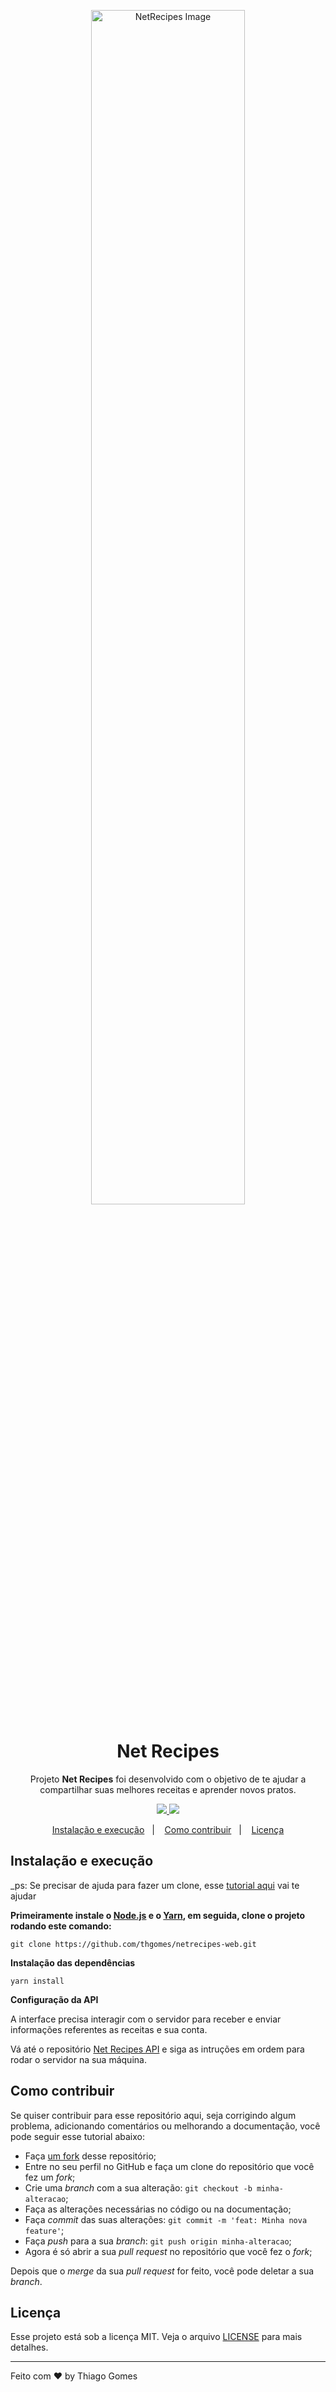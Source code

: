 <p align="center">
<img width="70%" src="https://i.imgur.com/GuOLrzT.png" alt="NetRecipes Image"/>
</p>

<h1 align="center">Net Recipes</h1>
<p align="center">Projeto <strong>Net Recipes</strong> foi desenvolvido com o objetivo de te ajudar a compartilhar suas melhores receitas e aprender novos pratos.</p>
<p align="center">
  <a aria-label="Thiago" href="https://github.com/thgomes/">
    <img src="https://img.shields.io/badge/Thiago%20Gomes--informational"></img>
  </a>
  <a aria-label="React" href="https://pt-br.reactjs.org/">
    <img src="https://img.shields.io/badge/react.js-16.13.1-informational"></img>
  </a>
</p>


<p align="center">
  <a href="#-instalação-e-execução">Instalação e execução</a>&nbsp;&nbsp;&nbsp;|&nbsp;&nbsp;&nbsp;
  <a href="#-como-contribuir">Como contribuir</a>&nbsp;&nbsp;&nbsp;|&nbsp;&nbsp;&nbsp;
  <a href="#-licença">Licença</a>
</p>

## Instalação e execução

_ps: Se precisar de ajuda para fazer um clone, esse [tutorial aqui](https://help.github.com/pt/github/creating-cloning-and-archiving-repositories/cloning-a-repository) vai te ajudar 

**Primeiramente instale o [Node.js](https://nodejs.org/en/download/) e o [Yarn](https://yarnpkg.com/), em seguida, clone o projeto rodando este comando:**

```git clone https://github.com/thgomes/netrecipes-web.git```

**Instalação das dependências**

```yarn install```

**Configuração da API**

A interface precisa interagir com o servidor para receber e enviar informações referentes as receitas e sua conta.

Vá até o repositório [Net Recipes API](https://github.com/thgomes/netrecipes-api) e siga as intruções em ordem para rodar o servidor na sua máquina.

## Como contribuir

Se quiser contribuir para esse repositório aqui, seja corrigindo algum problema, adicionando comentários ou melhorando a documentação, você pode seguir esse tutorial abaixo:

- Faça [um fork](https://help.github.com/pt/github/getting-started-with-github/fork-a-repo) desse repositório;
- Entre no seu perfil no GitHub e faça um clone do repositório que você fez um *fork*;
- Crie uma *branch* com a sua alteração: `git checkout -b minha-alteracao`;
- Faça as alterações necessárias no código ou na documentação;
- Faça *commit* das suas alterações: `git commit -m 'feat: Minha nova feature'`;
- Faça *push* para a sua *branch*: `git push origin minha-alteracao`;
- Agora é só abrir a sua *pull request* no repositório que você fez o *fork*;

Depois que o *merge* da sua *pull request* for feito, você pode deletar a sua *branch*.

## Licença

Esse projeto está sob a licença MIT. Veja o arquivo [LICENSE](LICENSE.md) para mais detalhes.

---
Feito com ♥ by Thiago Gomes
